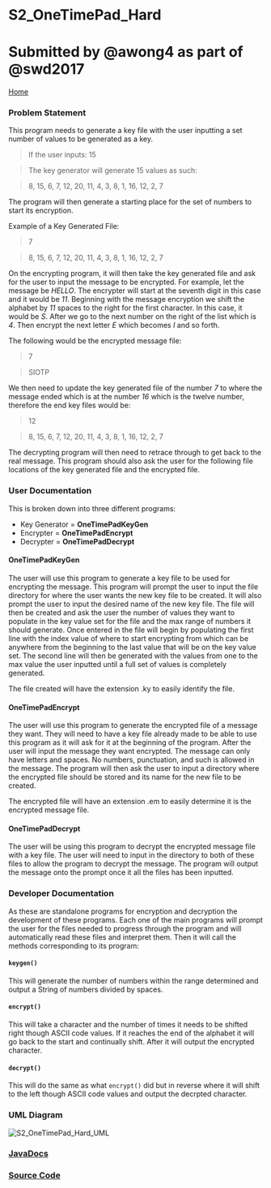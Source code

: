 # S2_OneTimePad_Hard
# Submitted by @awong4 as part of @swd2017

[Home](https://class-git.engineering.uiowa.edu/swd2017/awong4_swd/wikis/home "Home")

### Problem Statement
This program needs to generate a key file with the user inputting a set number of values to be generated as a key.

>If the user inputs: 15

>The key generator will generate 15 values as such:

>8, 15, 6, 7, 12, 20, 11, 4, 3, 8, 1, 16, 12, 2, 7

The program will then generate a starting place for the set of numbers to start its encryption.

Example of a Key Generated File:

>7

>8, 15, 6, 7, 12, 20, 11, 4, 3, 8, 1, 16, 12, 2, 7

On the encrypting program, it will then take the key generated file and ask for the user to input the message to be encrypted. For example, let the message be *HELLO*. The encrypter will start at the seventh digit in this case and it would be *11*. Beginning with the message encryption we shift the alphabet by *11* spaces to the right for the first character. In this case, it would be *S*. After we go to the next number on the right of the list which is *4*. Then encrypt the next letter *E* which becomes *I* and so forth.

The following would be the encrypted message file:

>7

>SIOTP

We then need to update the key generated file of the number *7* to where the message ended which is at the number *16* which is the twelve number, therefore the end key files would be:

>12

>8, 15, 6, 7, 12, 20, 11, 4, 3, 8, 1, 16, 12, 2, 7

The decrypting program will then need to retrace through to get back to the real message. This program should also ask the user for the following file locations of the key generated file and the encrypted file.

### User Documentation

This is broken down into three different programs:
- Key Generator = **OneTimePadKeyGen**
- Encrypter = **OneTimePadEncrypt**
- Decrypter = **OneTimePadDecrypt**

#### OneTimePadKeyGen

The user will use this program to generate a key file to be used for encrypting the message. This program will prompt the user to input the file directory for where the user wants the new key file to be created. It will also prompt the user to input the desired name of the new key file. The file will then be created and ask the user the number of values they want to populate in the key value set for the file and the max range of numbers it should generate. Once entered in the file will begin by populating the first line with the index value of where to start encrypting from which can be anywhere from the beginning to the last value that will be on the key value set. The second line will then be generated with the values from one to the max value the user inputted until a full set of values is completely generated.

The file created will have the extension .ky to easily identify the file.

#### OneTimePadEncrypt

The user will use this program to generate the encrypted file of a message they want. They will need to have a key file already made to be able to use this program as it will ask for it at the beginning of the program. After the user will input the message they want encrypted. The message can only have letters and spaces. No numbers, punctuation, and such is allowed in the message. The program will then ask the user to input a directory where the encrypted file should be stored and its name for the new file to be created.

The encrypted file will have an extension .em to easily determine it is the encrypted message file.

#### OneTimePadDecrypt

The user will be using this program to decrypt the encrypted message file with a key file. The user will need to input in the directory to both of these files to allow the program to decrypt the message. The program will output the message onto the prompt once it all the files has been inputted.

### Developer Documentation

As these are standalone programs for encryption and decryption the development of these programs. Each one of the main programs will prompt the user for the files needed to progress through the program and will automatically read these files and interpret them. Then it will call the methods corresponding to its program:

#### `keygen()`
This will generate the number of numbers within the range determined and output a String of numbers divided by spaces.

#### `encrypt()`
This will take a character and the number of times it needs to be shifted right though ASCII code values. If it reaches the end of the alphabet it will go back to the start and continually shift. After it will output the encrypted character.

#### `decrypt()`
This will do the same as what `encrypt()` did but in reverse where it will shift to the left though ASCII code values and output the decrpted character.

### UML Diagram

![S2_OneTimePad_Hard_UML](https://class-git.engineering.uiowa.edu/swd2017/awong4_swd/raw/master/oral_exam1/S2_OneTimePad_Hard/S2_OneTimePad_Hard_UML.png)

### [JavaDocs](http://localhost:8000/oral_exam1/S2_OneTimePad_Hard/doc/)

### [Source Code](https://class-git.engineering.uiowa.edu/swd2017/awong4_swd/tree/master/oral_exam1/S2_OneTimePad_Hard/src)
